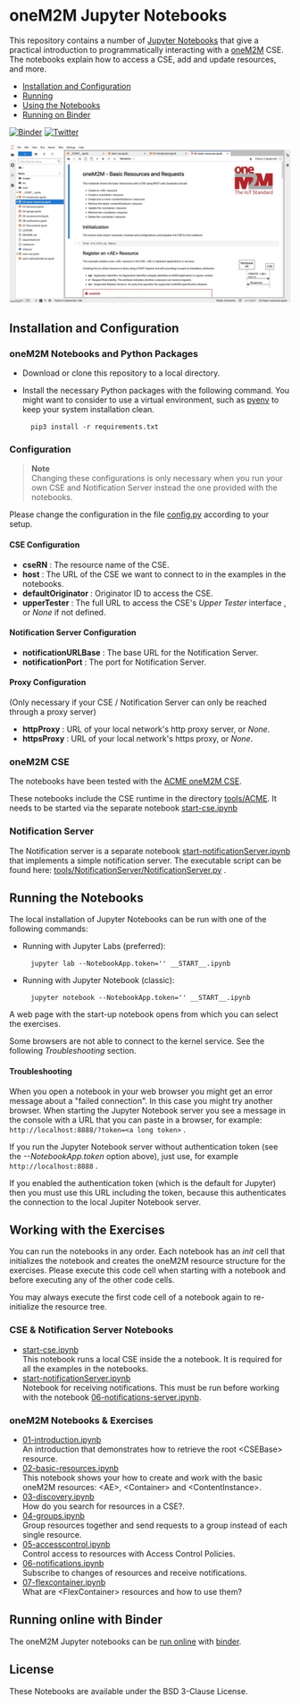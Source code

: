 # oneM2M Jupyter Notebooks
This repository contains a number of [Jupyter Notebooks][jupyter] that give a practical introduction to programmatically interacting with a [oneM2M][onem2m] CSE. The notebooks explain how to access a CSE, add and update resources, and more.

- [Installation and Configuration](#installation)  
- [Running](#running)
- [Using the Notebooks](#using)  
- [Running on Binder](#binder)  


[![Binder][binderBadge]][nbbinder]
[![Twitter][twitterBadge]][twitter]


![images/jupyter-lab.jpg](images/jupyter-lab.jpg)

<a name="installation"></a>
## Installation and Configuration

### oneM2M Notebooks and Python Packages

- Download or clone this repository to a local directory.
- Install the necessary Python packages with the following command. You might want to consider to use a virtual environment, such as [pyenv](https://github.com/pyenv/pyenv) to keep your system installation clean.


		pip3 install -r requirements.txt


### Configuration

> **Note**  
> Changing these configurations is only necessary when you run your own CSE and Notification Server instead the one provided with the notebooks.

Please change the configuration in the file [config.py](config.py) according to your setup.

#### CSE Configuration
- **cseRN** : The resource name of the CSE.
- **host** : The URL of the CSE we want to connect to in the examples in the notebooks.
- **defaultOriginator** : Originator ID to access the CSE.
- **upperTester** : The full URL to access the CSE's *Upper Tester* interface , or *None* if not defined.

#### Notification Server Configuration
- **notificationURLBase** : The base URL for the Notification Server.
- **notificationPort** : The port for Notification Server.

#### Proxy Configuration
(Only necessary if your CSE / Notification Server can only be reached through a proxy server)

- **httpProxy** : URL of your local network's http proxy server, or *None*.
- **httpsProxy** : URL of your local network's https proxy, or *None*.


### oneM2M CSE
The notebooks have been tested with the [ACME oneM2M CSE][ACME]. 

These notebooks include the CSE runtime in the directory [tools/ACME](tools/ACME). It needs to be started via the separate notebook [start-cse.ipynb](start-cse.ipynb)

### Notification Server
The Notification server is a separate notebook [start-notificationServer.ipynb](start-notificationServer.ipynb) that implements a simple notification server. The executable script can be found here: [tools/NotificationServer/NotificationServer.py](tools/NotificationServer/NotificationServer.py) .


<a name="running"></a>
## Running the Notebooks

The local installation of Jupyter Notebooks can be run with one of the following commands:

- Running with Jupyter Labs (preferred):

		jupyter lab --NotebookApp.token='' __START__.ipynb

- Running with Jupyter Notebook (classic):

		jupyter notebook --NotebookApp.token='' __START__.ipynb

A web page with the start-up notebook opens from which you can select the exercises.

Some browsers are not able to connect to the kernel service. See the following *Troubleshooting* section.


#### Troubleshooting
When you open a notebook in your web browser you might get an error message about a "failed connection". In this case you might try another browser. When starting the Jupyter Notebook server you see a message in the console with a URL that you can paste in a browser, for example: ``http://localhost:8888/?token=<a long token>`` .


If you run the Jupyter Notebook server without authentication token (see the *--NotebookApp.token* option above), just use, for example ``http://localhost:8888`` .

If you enabled the authentication token (which is the default for Jupyter) then you must use this URL including the token, because this authenticates the connection to the local Jupiter Notebook server.


<a name="using"></a>
## Working with the Exercises
 

You can run the notebooks in any order. Each notebook has an *init* cell that initializes the notebook and creates the oneM2M resource structure for the exercises. Please execute this code cell when starting with a notebook and before executing any of the other code cells.

You may always execute the first code cell of a notebook again to re-initialize the resource tree.

### CSE & Notification Server Notebooks
- [start-cse.ipynb](start-cse.ipynb)  
This notebook runs a local CSE inside the a notebook. It is required for all the examples in the notebooks.
- [start-notificationServer.ipynb](start-notificationServer.ipynb)  
Notebook for receiving notifications. This must be run before working with the notebook [06-notifications-server.ipynb](06-notifications-server.ipynb).

### oneM2M Notebooks & Exercises
- [01-introduction.ipynb](01-introduction.ipynb)  
An introduction that demonstrates how to retrieve the root &lt;CSEBase> resource.
- [02-basic-resources.ipynb](02-basic-resources.ipynb)  
This notebook shows your how to create and work with the basic oneM2M resources: &lt;AE>, &lt;Container> and &lt;ContentInstance>.
- [03-discovery.ipynb](03-discovery.ipynb)  
How do you search for resources in a CSE?.
- [04-groups.ipynb](04-groups.ipynb)  
Group resources together and send requests to a group instead of each single resource.
- [05-accesscontrol.ipynb](05-accesscontrol.ipynb)  
Control access to resources with Access Control Policies.
- [06-notifications.ipynb](06-notifications.ipynb)  
Subscribe to changes of resources and receive notifications.
- [07-flexcontainer.ipynb](07-flexcontainer.ipynb)  
What are &lt;FlexContainer> resources and how to use them?


<a name="binder"></a>
## Running online with Binder
The oneM2M Jupyter notebooks can be [run online][nbbinder] with [binder][binder].


## License

These Notebooks are available under the BSD 3-Clause License.


[ACME]: https://github.com/ankraft/ACME-oneM2M-CSE
[jupyter]: https://jupyter.org
[onem2m]: http://www.onem2m.org
[twitter]: https://twitter.com/acmeCSE
[binder]: https://mybinder.org
[binderBadge]: https://mybinder.org/badge_logo.svg
[twitterBadge]: https://img.shields.io/twitter/url/https/twitter.com/acmeCSE.svg?style=social&label=%40acmeCSE

[nbbinder]: https://mybinder.org/v2/gh/ankraft/onem2m-jupyter-notebooks/master?urlpath=lab/tree/__START__.ipynb
